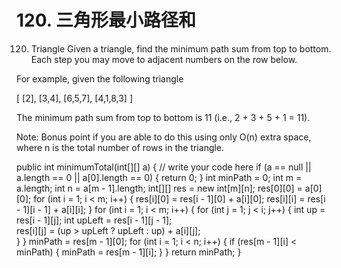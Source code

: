 # 120. 三角形最小路径和

[](https://leetcode-cn.com/problems/triangle/)



120. Triangle
Given a triangle, find the minimum path sum from top to bottom. Each step you may move to adjacent numbers on the row below.

For example, given the following triangle

[
    [2],
    [3,4],
  [6,5,7],
  [4,1,8,3]
]


The minimum path sum from top to bottom is 11 (i.e., 2 + 3 + 5 + 1 = 11).

Note:
Bonus point if you are able to do this using only O(n) extra space, where n is the total number of rows in the triangle.

public int minimumTotal(int[][] a) {
        // write your code here
        if (a == null || a.length == 0 || a[0].length == 0) {
            return 0;
        }
        int minPath = 0;
        int m = a.length;
        int n = a[m - 1].length;
        int[][] res = new int[m][n];
        res[0][0] = a[0][0];
        for (int i = 1; i < m; i++) {
            res[i][0] = res[i - 1][0] + a[i][0];
            res[i][i] = res[i - 1][i - 1] + a[i][i];
        }
        for (int i = 1; i < m; i++) {
            for (int j = 1; j < i; j++) {
                int up = res[i - 1][j];
                int upLeft = res[i - 1][j - 1];               
                res[i][j] = (up > upLeft ? upLeft : up) + a[i][j];               
            }
        }
        minPath = res[m - 1][0];
        for (int i = 1; i < n; i++) {
            if (res[m - 1][i] < minPath) {
                minPath = res[m - 1][i];
            }
        }
        return minPath;
    }
